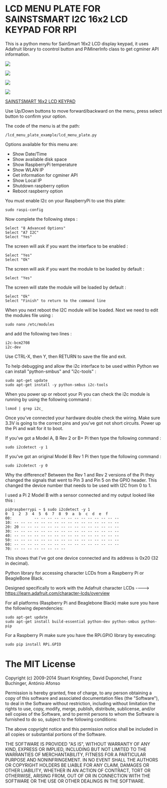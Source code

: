 LCD MENU PLATE FOR SAINSTSMART I2C 16x2 LCD KEYPAD FOR RPI
==========================================================

This is a python menu for SainSmart 16x2 LCD display keypad, it uses Adafruit library to coontrol button and PiMinerInfo class to get cgminer API information.

![](/images/IMG_2653.jpg?raw=true)

![](/images/IMG_2659.jpg?raw=true)

![](/images/IMG_2663.jpg?raw=true)

![](/images/IMG_2664.jpg?raw=true)

[SAINSTSMART 16x2 LCD KEYPAD](http://www.sainsmart.com/raspberry-pi/mouse-over-image-to-zoom-sainsmart-i2c-iic-interface-rgb-led-screen-lcd-1602-keypad-for-raspberry-pi-sainsmart-i2c-iic-interface-rgb-led-screen-lcd-1602-keypad-for-raspberry-pi-sainsmart-i2c-iic-interface-rgb-led-screen-lcd-160.html)


Use Up/Down buttons to move forward/backward on the menu, press select button to confirm your option.

The code of the menu is at the path: 

````
/lcd_menu_plate_example/lcd_menu_plate.py
````

Options available for this menu are:

- Show Date/Time
- Show available disk space
- Show RaspberryPi temperature
- Show WLAN IP
- Get information for cgminer API
- Show Local IP
- Shutdown raspberry option
- Reboot raspberry option

You must enable I2c on your RaspberryPi to use this plate:

````
sudo raspi-config
````

Now complete the following steps :

````
Select "8 Advanced Options"
Select "A7 I2C"
Select "Yes"
````

The screen will ask if you want the interface to be enabled :

````
Select "Yes"
Select "Ok"
````

The screen will ask if you want the module to be loaded by default :

````
Select "Yes"
````

The screen will state the module will be loaded by default :

````
Select "Ok"
Select "Finish" to return to the command line
````

When you next reboot the I2C module will be loaded. Next we need to edit the modules file using :

````
sudo nano /etc/modules
````

and add the following two lines :

````
i2c-bcm2708
i2c-dev
````

Use CTRL-X, then Y, then RETURN to save the file and exit.


To help debugging and allow the i2c interface to be used within Python we can install "python-smbus" and "i2c-tools" :

````
sudo apt-get update
sudo apt-get install -y python-smbus i2c-tools
````

When you power up or reboot your Pi you can check the i2c module is running by using the following command :

````
lsmod | grep i2c_
````

Once you’ve connected your hardware double check the wiring. Make sure 3.3V is going to the correct pins and you’ve got not short circuits. Power up the Pi and wait for it to boot.

If you’ve got a Model A, B Rev 2 or B+ Pi then type the following command :

````
sudo i2cdetect -y 1
````

If you’ve got an original Model B Rev 1 Pi then type the following command :

````
sudo i2cdetect -y 0
````

Why the difference? Between the Rev 1 and Rev 2 versions of the Pi they changed the signals that went to Pin 3 and Pin 5 on the GPIO header. This changed the device number that needs to be used with I2C from 0 to 1.

I used a Pi 2 Model B with a sensor connected and my output looked like this :


````
pi@raspberrypi ~ $ sudo i2cdetect -y 1
0  1  2  3  4  5  6  7  8  9  a  b  c  d  e  f
00:          -- -- -- -- -- -- -- -- -- -- -- -- --
10: -- -- -- -- -- -- -- -- -- -- -- -- -- -- -- --
20: 20 -- -- -- -- -- -- -- -- -- -- -- -- -- -- --
30: -- -- -- -- -- -- -- -- -- -- -- -- -- -- -- --
40: -- -- -- -- -- -- -- -- -- -- -- -- -- -- -- --
50: -- -- -- -- -- -- -- -- -- -- -- -- -- -- -- --
60: -- -- -- -- -- -- -- -- -- -- -- -- -- -- -- --
70: -- -- -- -- -- -- -- --
````

This shows that I’ve got one device connected and its address is 0x20 (32 in decimal).


Python library for accessing character LCDs from a Raspberry Pi or BeagleBone Black.

Designed specifically to work with the Adafruit character LCDs ----> https://learn.adafruit.com/character-lcds/overview

For all platforms (Raspberry Pi and Beaglebone Black) make sure you have the following dependencies:

````
sudo apt-get update
sudo apt-get install build-essential python-dev python-smbus python-pip
````

For a Raspberry Pi make sure you have the RPi.GPIO library by executing:

````
sudo pip install RPi.GPIO
````


The MIT License
===============

Copyright (c) 2009-2014 Stuart Knightley, David Duponchel, Franz Buchinger, António Afonso

Permission is hereby granted, free of charge, to any person obtaining a copy
of this software and associated documentation files (the "Software"), to deal
in the Software without restriction, including without limitation the rights
to use, copy, modify, merge, publish, distribute, sublicense, and/or sell
copies of the Software, and to permit persons to whom the Software is
furnished to do so, subject to the following conditions:

The above copyright notice and this permission notice shall be included in
all copies or substantial portions of the Software.

THE SOFTWARE IS PROVIDED "AS IS", WITHOUT WARRANTY OF ANY KIND, EXPRESS OR
IMPLIED, INCLUDING BUT NOT LIMITED TO THE WARRANTIES OF MERCHANTABILITY,
FITNESS FOR A PARTICULAR PURPOSE AND NONINFRINGEMENT. IN NO EVENT SHALL THE
AUTHORS OR COPYRIGHT HOLDERS BE LIABLE FOR ANY CLAIM, DAMAGES OR OTHER
LIABILITY, WHETHER IN AN ACTION OF CONTRACT, TORT OR OTHERWISE, ARISING FROM,
OUT OF OR IN CONNECTION WITH THE SOFTWARE OR THE USE OR OTHER DEALINGS IN
THE SOFTWARE.
